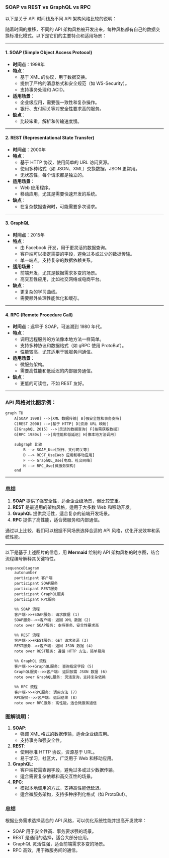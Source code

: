 ### SOAP vs REST vs GraphQL vs RPC

以下是关于 API 时间线及不同 API 架构风格比较的说明：

随着时间的推移，不同的 API 架构风格被开发出来，每种风格都有自己的数据交换标准化模式。以下是它们的主要特点和适用场景：

---

#### **1. SOAP (Simple Object Access Protocol)**
- **时间点**：1998年
- **特点**：
  - 基于 XML 的协议，用于数据交换。
  - 提供了严格的消息格式和安全规范（如 WS-Security）。
  - 支持事务处理和 ACID。
- **适用场景**：
  - 企业级应用，需要强一致性和复杂操作。
  - 银行、支付网关等对安全性要求高的服务。
- **缺点**：
  - 比较笨重，解析和传输速度慢。

---

#### **2. REST (Representational State Transfer)**
- **时间点**：2000年
- **特点**：
  - 基于 HTTP 协议，使用简单的 URL 访问资源。
  - 使用多种格式（如 JSON、XML）交换数据，JSON 更常用。
  - 无状态性，每个请求都是独立的。
- **适用场景**：
  - Web 应用程序。
  - 移动应用，尤其是需要快速开发的系统。
- **缺点**：
  - 在复杂数据查询时，可能需要多次请求。

---

#### **3. GraphQL**
- **时间点**：2015年
- **特点**：
  - 由 Facebook 开发，用于更灵活的数据查询。
  - 客户端可以指定需要的字段，避免过多或过少的数据传输。
  - 单一端点，支持复杂的数据依赖关系。
- **适用场景**：
  - 前端开发，尤其是数据需求多变的场景。
  - 高交互性应用，比如社交网络或电商平台。
- **缺点**：
  - 更复杂的学习曲线。
  - 需要额外处理性能优化和缓存。

---

#### **4. RPC (Remote Procedure Call)**
- **时间点**：远早于 SOAP，可追溯到 1980 年代。
- **特点**：
  - 调用远程服务的方法像本地方法一样简单。
  - 支持多种协议和数据格式（如 gRPC 使用 ProtoBuf）。
  - 性能较高，尤其适用于微服务间通信。
- **适用场景**：
  - 微服务架构。
  - 需要高性能和低延迟的内部服务通信。
- **缺点**：
  - 更低的可读性，不如 REST 友好。

---

### **API 风格对比图示例：**

```mermaid
graph TD
    A[SOAP 1998] -->|XML 数据传输| B[强安全性和事务支持]
    C[REST 2000] -->|基于 HTTP| D[资源 URL 映射]
    E[GraphQL 2015] -->|灵活的数据查询| F[按需获取数据]
    G[RPC 1980s] -->|高性能和低延迟| H[像本地方法调用]
    
    subgraph 比较
        B --> SOAP_Use[银行、支付网关等]
        D --> REST_Use[Web 应用和移动应用]
        F --> GraphQL_Use[电商、社交网络]
        H --> RPC_Use[微服务架构]
    end
```

---

### **总结**
1. **SOAP** 提供了强安全性，适合企业级场景，但比较笨重。
2. **REST** 是最通用的架构风格，适用于大多数 Web 和移动开发。
3. **GraphQL** 提供灵活性，适合复杂的前端开发场景。
4. **RPC** 提供了高性能，适合微服务和内部通信。

通过以上比较，我们可以根据不同场景选择合适的 API 风格，优化开发效率和系统性能。

---

以下是基于上述图片的信息，用 **Mermaid** 绘制的 API 架构风格的时序图，结合流程编号解释其关键特性。

```mermaid
sequenceDiagram
    autonumber
    participant 客户端
    participant SOAP服务
    participant REST服务
    participant GraphQL服务
    participant RPC服务

    %% SOAP 流程
    客户端->>+SOAP服务: 请求数据 (1)
    SOAP服务-->>客户端: 返回 XML 数据 (2)
    note over SOAP服务: 支持事务、安全性要求高

    %% REST 流程
    客户端->>+REST服务: GET 请求资源 (3)
    REST服务-->>客户端: 返回 JSON 数据 (4)
    note over REST服务: 遵循 HTTP 方法，简单易用

    %% GraphQL 流程
    客户端->>+GraphQL服务: 查询指定字段 (5)
    GraphQL服务-->>客户端: 返回按需 JSON 数据 (6)
    note over GraphQL服务: 灵活查询，支持复杂依赖

    %% RPC 流程
    客户端->>+RPC服务: 调用方法 (7)
    RPC服务-->>客户端: 返回结果 (8)
    note over RPC服务: 高性能，适合微服务通信
```

### 图解说明：
1. **SOAP**:
   - 强调 XML 格式的数据传输，适合企业级应用。
   - 支持事务和强安全性。
2. **REST**:
   - 使用标准 HTTP 协议，资源基于 URL。
   - 易于学习，社区大，广泛用于 Web 和移动应用。
3. **GraphQL**:
   - 客户端按需查询字段，避免过多或过少数据传输。
   - 适合需要复杂依赖和高交互性的场景。
4. **RPC**:
   - 模拟本地调用的方式，支持高性能低延迟。
   - 适合微服务架构，支持多种序列化格式（如 ProtoBuf）。

### 总结
根据业务需求选择适合的 API 风格，可以优化系统性能并提高开发效率：  
- SOAP 用于安全性高、事务要求强的场景。  
- REST 是通用的选择，适合大部分应用。  
- GraphQL 灵活性强，适合前端需求多变的场景。  
- RPC 高效，用于微服务间的通信。
